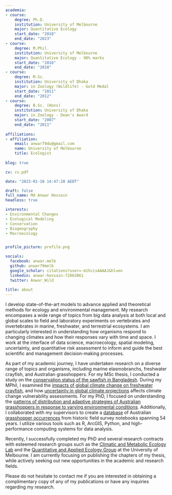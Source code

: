 ```yaml
---
academia:
- course:
    degree: Ph.D.
    institution: University of Melbourne
    major: Quantitative Ecology
    start_date: "2018"
    end_date: "2023"
- course:
    degree: M.Phil.
    institution: University of Melbourne
    major: Quantitative Ecology - 90% marks
    start_date: "2016"
    end_date: "2018"
- course:
    degree: M.Sc.
    institution: University of Dhaka
    major: in Zoology (Wildlife) - Gold Medal
    start_date: "2011"
    end_date: "2012"
- course:
    degree: B.Sc. (Hons)
    institution: University of Dhaka
    major: in Zoology - Dean's Award
    start_date: "2007"
    end_date: "2011"
    
affiliations:
- affiliation:
    email: anwar79du@gmail.com
    name: University of Melbourne
    title: Ecologist
    
blog: true

cv: cv.pdf

date: "2023-01-10 14:47:20 AEDT"

draft: false
full_name: Md Anwar Hossain
headless: true

interests:
- Environmental Changes
- Ecological Modeling
- Conservation
- Biogeography
- Macroecology


profile_picture: profile.png

socials:
  facebook: anwar.melb
  github: anwar79melb
  google_scholar: citations?user=-m1hcisAAAAJ&hl=en
  linkedin: anwar-hossain-72863861
  twitter: Anwar_Wild
  
title: about
---
```


I develop state-of-the-art models to advance applied and theoretical methods for ecology and environmental management. My research encompases a wide range of topics from big data analysis at both local and global scales to field and laboratory experiments on vertebrates and invertebrates in marine, freshwater, and terrestrial ecosystems. I am particularly interested in understanding how organisms respond to changing climates and how their responses vary with time and space. I work at the interface of data science, macroecology, spatial modeling, uncertainty, and quantitative risk assessment to inform and guide the best scientific and management decision-making processes. 

As part of my academic journey, I have undertaken research on a diverse range of topics and organisms, including marine elasmobranchs, freshwater crayfish, and Australian grasshoppers. For my MSc thesis, I conducted a study on the [conservation status of the sawfish in Bangladesh](https://onlinelibrary.wiley.com/doi/10.1002/aqc.2466). During my MPhil, I examined the [impacts of global climate change on freshwater crayfish](https://onlinelibrary.wiley.com/doi/10.1111/ddi.12831), and how [uncertainty in global climate projections](https://onlinelibrary.wiley.com/doi/10.1111/ddi.12936) affects climate change vulnerability assessments. For my PhD, I focused on understanding the [patterns of distribution and adaptive strategies of Australian grasshoppers in response to varying environmental conditions](https://minerva-access.unimelb.edu.au/items/d6602761-b9e9-4dc1-b52d-e0ceb9bae69a). Additionally, I collaborated with my supervisors to create a [database](https://doi.org/10.5061/dryad.2fqz612sn) of Australian [grasshopper occurrences](https://doi.org/10.1111/aen.12628) from historic field survey notebooks spanning 54 years. I utilize various tools such as R, ArcGIS, Python, and high-performance computing systems for data analysis.

Recently, I successfully completed my PhD and several research contracts with esteemed research groups such as the [Climatic and Metabolic Ecology Lab](https://camel.science.unimelb.edu.au/) and the [Quantitative and Applied Ecology Group](qaeco.com) at the University of Melbourne. I am currently focusing on publishing the chapters of my thesis, while actively seeking out new opportunities in the academic and research fields. 

Please do not hesitate to contact me if you are interested in obtaining a complimentary copy of any of my publications or have any inquiries regarding my research.
